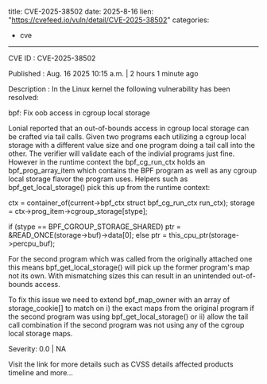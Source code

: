  
title: CVE-2025-38502
date: 2025-8-16
lien: "https://cvefeed.io/vuln/detail/CVE-2025-38502"
categories:
  - cve
---

CVE ID : CVE-2025-38502

Published :  Aug. 16
2025
10:15 a.m. | 2 hours
1 minute ago

Description : In the Linux kernel
the following vulnerability has been resolved:

bpf: Fix oob access in cgroup local storage

Lonial reported that an out-of-bounds access in cgroup local storage
can be crafted via tail calls. Given two programs each utilizing a
cgroup local storage with a different value size
and one program
doing a tail call into the other. The verifier will validate each of
the indivial programs just fine. However
in the runtime context
the bpf_cg_run_ctx holds an bpf_prog_array_item which contains the
BPF program as well as any cgroup local storage flavor the program
uses. Helpers such as bpf_get_local_storage() pick this up from the
runtime context:

  ctx = container_of(current->bpf_ctx
struct bpf_cg_run_ctx
run_ctx);
  storage = ctx->prog_item->cgroup_storage[stype];

  if (stype == BPF_CGROUP_STORAGE_SHARED)
    ptr = &READ_ONCE(storage->buf)->data[0];
  else
    ptr = this_cpu_ptr(storage->percpu_buf);

For the second program which was called from the originally attached
one
this means bpf_get_local_storage() will pick up the former
program's map
not its own. With mismatching sizes
this can result
in an unintended out-of-bounds access.

To fix this issue
we need to extend bpf_map_owner with an array of
storage_cookie[] to match on i) the exact maps from the original
program if the second program was using bpf_get_local_storage()
or
ii) allow the tail call combination if the second program was not
using any of the cgroup local storage maps.

Severity: 0.0 | NA

Visit the link for more details
such as CVSS details
affected products
timeline
and more...
